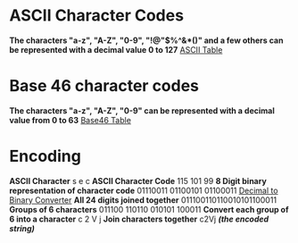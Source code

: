 # ASCII Character Codes

**The characters "a-z", "A-Z", "0-9", "!@"$%^&\*()" and a few others can be represented with a decimal value 0 to 127**
[ASCII Table](https://www.asciitable.com/)

# Base 46 character codes

**The characters "a-z", "A-Z", "0-9" can be represented with a decimal value from 0 to 63**
[Base46 Table](https://www.geeksforgeeks.org/encoding-and-decoding-base64-strings-in-python/)

# Encoding

**ASCII Character** s e c
**ASCII Character Code** 115 101 99
**8 Digit binary representation of character code** 01110011 01100101 01100011
[Decimal to Binary Converter](https://www.binaryhexconverter.com/decimal-to-binary-converter)
**All 24 digits joined together** 011100110110010101100011
**Groups of 6 characters** 011100 110110 010101 100011
**Convert each group of 6 into a character** c 2 V j
**Join characters together** c2Vj **_(the encoded string)_**
